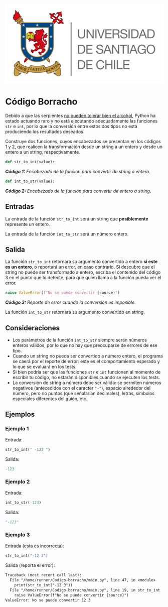 ![logo](./assets/logo_usach.png)

# Código Borracho

Debido a que las serpientes [no pueden tolerar bien el alcohol](https://everythingreptilion.com/can-snakes-drink-alcohol-the-truth-about-snakes-and-alcohol-consumption/), Python ha estado actuando raro y no está ejecutando adecuadamente las funciones `str` e `int`, por lo que la conversión entre estos dos tipos no está produciendo los resultados deseados.

Construye dos funciones, cuyos encabezados se presentan en los códigos 1 y 2, que realicen la transformación desde un string a un entero y desde un entero a un string, respectivamente.

```python
def str_to_int(value):
```
***Código 1:** Encabezado de la función para convertir de string a entero*.

```python
def int_to_str(value):
```
***Código 2:** Encabezado de la función para convertir de entero a string*.

## Entradas

La entrada de la función `str_to_int` será un string que **posiblemente** represente un entero.

La entrada de la función `int_to_str` será un número entero.

## Salida

La función `str_to_int` retornará su argumento convertido a entero **si este es un entero**, o reportará un error, en caso contrario. Si descubre que el string no puede ser transformado a entero, escriba el contenido del código 3 en el punto que lo detecte, para que quien llama a la función pueda ver el error.

```python
raise ValueError(f"No se puede convertir {source}")
```
***Código 3:** Reporte de error cuando la conversión es imposible.*

La función `int_to_str` retornará su argumento convertido en string.


## Consideraciones
- Los parámetros de la función `int_to_str` siempre serán números enteros válidos, por lo que no hay que preocuparse de errores de ese tipo.
- Cuando un string no pueda ser convertido a número entero, el programa se caerá por el reporte de error: este es el comportamiento esperado y lo que se evaluará en los tests.
- Si bien podría ser que las funciones `str` e `int` funcionen al momento de escribir tu código, no estarán disponibles cuando se ejecuten los tests.
- La conversión de string a número debe ser válida: se permiten números negativos (antecedidos con el caracter `"-"`), espacio alrededor del número, pero no puntos (que señalarían decimales), letras, símbolos especiales diferentes del guión, etc.

## Ejemplos

### Ejemplo 1
Entrada:
```python
str_to_int(" -123 ")
```

Salida:
```python
-123
```

### Ejemplo 2
Entrada:
```python
int_to_str(-123)
```

Salida:
```python
"-123"
```

### Ejemplo 3
Entrada (esta es incorrecta):
```python
str_to_int("-12 3")
```

Salida (reporta el error):
```
Traceback (most recent call last):
  File "/home/runner/Codigo-borracho/main.py", line 47, in <module>
    print(str_to_int("-12 3"))
  File "/home/runner/Codigo-borracho/main.py", line 19, in str_to_int
    raise ValueError(f"No se puede convertir {source}")
ValueError: No se puede convertir 12 3
```
